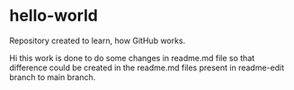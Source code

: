 # hello-world
Repository created to learn, how GitHub works.

Hi this work is done to do some changes in readme.md file so that difference could be created in the readme.md files present in readme-edit branch to main branch.
